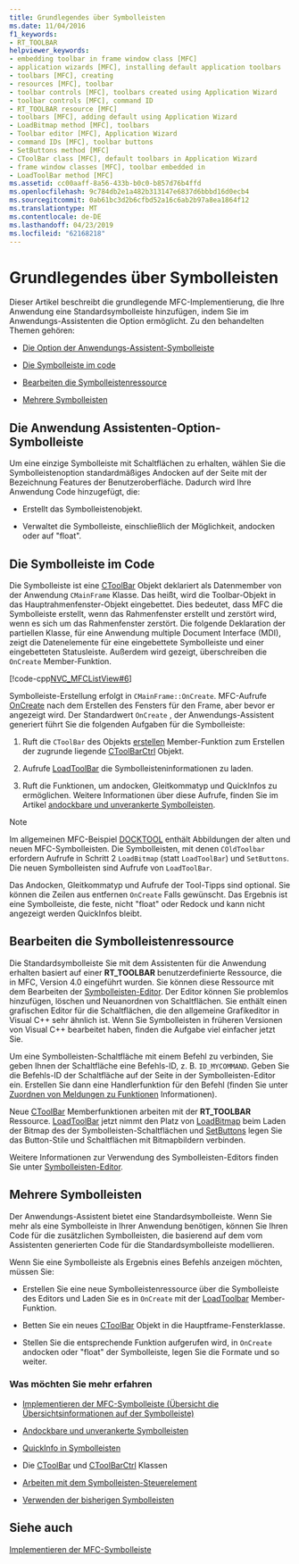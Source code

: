 ```yaml
---
title: Grundlegendes über Symbolleisten
ms.date: 11/04/2016
f1_keywords:
- RT_TOOLBAR
helpviewer_keywords:
- embedding toolbar in frame window class [MFC]
- application wizards [MFC], installing default application toolbars
- toolbars [MFC], creating
- resources [MFC], toolbar
- toolbar controls [MFC], toolbars created using Application Wizard
- toolbar controls [MFC], command ID
- RT_TOOLBAR resource [MFC]
- toolbars [MFC], adding default using Application Wizard
- LoadBitmap method [MFC], toolbars
- Toolbar editor [MFC], Application Wizard
- command IDs [MFC], toolbar buttons
- SetButtons method [MFC]
- CToolBar class [MFC], default toolbars in Application Wizard
- frame window classes [MFC], toolbar embedded in
- LoadToolBar method [MFC]
ms.assetid: cc00aaff-8a56-433b-b0c0-b857d76b4ffd
ms.openlocfilehash: 9c784db2e1a482b313147e6837d6bbbd16d0ecb4
ms.sourcegitcommit: 0ab61bc3d2b6cfbd52a16c6ab2b97a8ea1864f12
ms.translationtype: MT
ms.contentlocale: de-DE
ms.lasthandoff: 04/23/2019
ms.locfileid: "62168218"
---
```

# <a name="toolbar-fundamentals"></a>Grundlegendes über Symbolleisten

Dieser Artikel beschreibt die grundlegende MFC-Implementierung, die Ihre Anwendung eine Standardsymbolleiste hinzufügen, indem Sie im Anwendungs-Assistenten die Option ermöglicht. Zu den behandelten Themen gehören:

- [Die Option der Anwendungs-Assistent-Symbolleiste](#_core_the_appwizard_toolbar_option)

- [Die Symbolleiste im code](#_core_the_toolbar_in_code)

- [Bearbeiten die Symbolleistenressource](#_core_editing_the_toolbar_resource)

- [Mehrere Symbolleisten](#_core_multiple_toolbars)

##  <a name="_core_the_appwizard_toolbar_option"></a> Die Anwendung Assistenten-Option-Symbolleiste

Um eine einzige Symbolleiste mit Schaltflächen zu erhalten, wählen Sie die Symbolleistenoption standardmäßiges Andocken auf der Seite mit der Bezeichnung Features der Benutzeroberfläche. Dadurch wird Ihre Anwendung Code hinzugefügt, die:

- Erstellt das Symbolleistenobjekt.

- Verwaltet die Symbolleiste, einschließlich der Möglichkeit, andocken oder auf "float".

##  <a name="_core_the_toolbar_in_code"></a> Die Symbolleiste im Code

Die Symbolleiste ist eine [CToolBar](../mfc/reference/ctoolbar-class.md) Objekt deklariert als Datenmember von der Anwendung `CMainFrame` Klasse. Das heißt, wird die Toolbar-Objekt in das Hauptrahmenfenster-Objekt eingebettet. Dies bedeutet, dass MFC die Symbolleiste erstellt, wenn das Rahmenfenster erstellt und zerstört wird, wenn es sich um das Rahmenfenster zerstört. Die folgende Deklaration der partiellen Klasse, für eine Anwendung multiple Document Interface (MDI), zeigt die Datenelemente für eine eingebettete Symbolleiste und einer eingebetteten Statusleiste. Außerdem wird gezeigt, überschreiben die `OnCreate` Member-Funktion.

[!code-cpp[NVC_MFCListView#6](../atl/reference/codesnippet/cpp/toolbar-fundamentals_1.h)]

Symbolleiste-Erstellung erfolgt in `CMainFrame::OnCreate`. MFC-Aufrufe [OnCreate](../mfc/reference/cwnd-class.md#oncreate) nach dem Erstellen des Fensters für den Frame, aber bevor er angezeigt wird. Der Standardwert `OnCreate` , der Anwendungs-Assistent generiert führt Sie die folgenden Aufgaben für die Symbolleiste:

1. Ruft die `CToolBar` des Objekts [erstellen](../mfc/reference/ctoolbar-class.md#create) Member-Funktion zum Erstellen der zugrunde liegende [CToolBarCtrl](../mfc/reference/ctoolbarctrl-class.md) Objekt.

1. Aufrufe [LoadToolBar](../mfc/reference/ctoolbar-class.md#loadtoolbar) die Symbolleisteninformationen zu laden.

1. Ruft die Funktionen, um andocken, Gleitkommatyp und QuickInfos zu ermöglichen. Weitere Informationen über diese Aufrufe, finden Sie im Artikel [andockbare und unverankerte Symbolleisten](../mfc/docking-and-floating-toolbars.md).

> [!NOTE]
>  Im allgemeinen MFC-Beispiel [DOCKTOOL](../overview/visual-cpp-samples.md) enthält Abbildungen der alten und neuen MFC-Symbolleisten. Die Symbolleisten, mit denen `COldToolbar` erfordern Aufrufe in Schritt 2 `LoadBitmap` (statt `LoadToolBar`) und `SetButtons`. Die neuen Symbolleisten sind Aufrufe von `LoadToolBar`.

Das Andocken, Gleitkommatyp und Aufrufe der Tool-Tipps sind optional. Sie können die Zeilen aus entfernen `OnCreate` Falls gewünscht. Das Ergebnis ist eine Symbolleiste, die feste, nicht "float" oder Redock und kann nicht angezeigt werden QuickInfos bleibt.

##  <a name="_core_editing_the_toolbar_resource"></a> Bearbeiten die Symbolleistenressource

Die Standardsymbolleiste Sie mit dem Assistenten für die Anwendung erhalten basiert auf einer **RT_TOOLBAR** benutzerdefinierte Ressource, die in MFC, Version 4.0 eingeführt wurden. Sie können diese Ressource mit dem Bearbeiten der [Symbolleisten-Editor](../windows/toolbar-editor.md). Der Editor können Sie problemlos hinzufügen, löschen und Neuanordnen von Schaltflächen. Sie enthält einen grafischen Editor für die Schaltflächen, die den allgemeine Grafikeditor in Visual C++ sehr ähnlich ist. Wenn Sie Symbolleisten in früheren Versionen von Visual C++ bearbeitet haben, finden die Aufgabe viel einfacher jetzt Sie.

Um eine Symbolleisten-Schaltfläche mit einem Befehl zu verbinden, Sie geben Ihnen der Schaltfläche eine Befehls-ID, z. B. `ID_MYCOMMAND`. Geben Sie die Befehls-ID der Schaltfläche auf der Seite in der Symbolleisten-Editor ein. Erstellen Sie dann eine Handlerfunktion für den Befehl (finden Sie unter [Zuordnen von Meldungen zu Funktionen](../mfc/reference/mapping-messages-to-functions.md) Informationen).

Neue [CToolBar](../mfc/reference/ctoolbar-class.md) Memberfunktionen arbeiten mit der **RT_TOOLBAR** Ressource. [LoadToolBar](../mfc/reference/ctoolbar-class.md#loadtoolbar) jetzt nimmt den Platz von [LoadBitmap](../mfc/reference/ctoolbar-class.md#loadbitmap) beim Laden der Bitmap des der Symbolleisten-Schaltflächen und [SetButtons](../mfc/reference/ctoolbar-class.md#setbuttons) legen Sie das Button-Stile und Schaltflächen mit Bitmapbildern verbinden.

Weitere Informationen zur Verwendung des Symbolleisten-Editors finden Sie unter [Symbolleisten-Editor](../windows/toolbar-editor.md).

##  <a name="_core_multiple_toolbars"></a> Mehrere Symbolleisten

Der Anwendungs-Assistent bietet eine Standardsymbolleiste. Wenn Sie mehr als eine Symbolleiste in Ihrer Anwendung benötigen, können Sie Ihren Code für die zusätzlichen Symbolleisten, die basierend auf dem vom Assistenten generierten Code für die Standardsymbolleiste modellieren.

Wenn Sie eine Symbolleiste als Ergebnis eines Befehls anzeigen möchten, müssen Sie:

- Erstellen Sie eine neue Symbolleistenressource über die Symbolleiste des Editors und Laden Sie es in `OnCreate` mit der [LoadToolbar](../mfc/reference/ctoolbar-class.md#loadtoolbar) Member-Funktion.

- Betten Sie ein neues [CToolBar](../mfc/reference/ctoolbar-class.md) Objekt in die Hauptframe-Fensterklasse.

- Stellen Sie die entsprechende Funktion aufgerufen wird, in `OnCreate` andocken oder "float" der Symbolleiste, legen Sie die Formate und so weiter.

### <a name="what-do-you-want-to-know-more-about"></a>Was möchten Sie mehr erfahren

- [Implementieren der MFC-Symbolleiste (Übersicht die Übersichtsinformationen auf der Symbolleiste)](../mfc/mfc-toolbar-implementation.md)

- [Andockbare und unverankerte Symbolleisten](../mfc/docking-and-floating-toolbars.md)

- [QuickInfo in Symbolleisten](../mfc/toolbar-tool-tips.md)

- Die [CToolBar](../mfc/reference/ctoolbar-class.md) und [CToolBarCtrl](../mfc/reference/ctoolbarctrl-class.md) Klassen

- [Arbeiten mit dem Symbolleisten-Steuerelement](../mfc/working-with-the-toolbar-control.md)

- [Verwenden der bisherigen Symbolleisten](../mfc/using-your-old-toolbars.md)

## <a name="see-also"></a>Siehe auch

[Implementieren der MFC-Symbolleiste](../mfc/mfc-toolbar-implementation.md)
